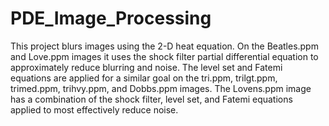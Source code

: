 # PDE_Image_Processing

This project blurs images using the 2-D heat equation. On the Beatles.ppm and Love.ppm images it uses the shock filter partial differential equation to approximately reduce blurring and noise. The level set and Fatemi equations are applied for a similar goal on the tri.ppm, trilgt.ppm, trimed.ppm, trihvy.ppm, and Dobbs.ppm images. The Lovens.ppm image has a combination of the shock filter, level set, and Fatemi equations applied to most effectively reduce noise.
